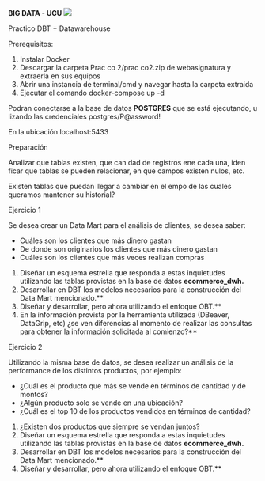 ﻿**BIG DATA - UCU ![](Aspose.Words.efd546b2-d57a-4f79-8c84-48bdb64affec.001.png)**

Practico DBT + Datawarehouse 

Prerequisitos: 

1. Instalar Docker 
1. Descargar la carpeta Prac co 2/prac co2.zip de webasignatura y extraerla en sus equipos 
1. Abrir una instancia de terminal/cmd y navegar hasta la carpeta extraida 
1. Ejecutar el comando docker-compose up -d 

Podran conectarse a la base de datos **POSTGRES** que se está ejecutando, u lizando las credenciales postgres/P@assword!  

En la ubicación localhost:5433 

Preparación 

Analizar que tablas existen, que can dad de registros  ene cada una, iden ficar que tablas se pueden relacionar, en que campos existen nulos, etc. 

Existen tablas que puedan llegar a cambiar en el  empo de las cuales queramos mantener su historial? 

Ejercicio 1 

Se desea crear un Data Mart para el análisis de clientes, se desea saber: 

- Cuáles son los clientes que más dinero gastan 
- De donde son originarios los clientes que más dinero gastan 
- Cuáles son los clientes que más veces realizan compras 
1. Diseñar un esquema estrella que responda a estas inquietudes utilizando las tablas provistas en la base de datos **ecommerce\_dwh.** 
1. Desarrollar en DBT los modelos necesarios para la construcción del Data Mart mencionado.** 
1. Diseñar y desarrollar, pero ahora utilizando el enfoque OBT.** 
1. En la información provista por la herramienta utilizada (DBeaver, DataGrip, etc) ¿se ven diferencias al momento de realizar las consultas para obtener la información solicitada al comienzo?** 

Ejercicio 2 

Utilizando la misma base de datos, se desea realizar un análisis de la performance de los distintos productos, por ejemplo: 

- ¿Cuál es el producto que más se vende en términos de cantidad y de montos? 
- ¿Algún producto solo se vende en una ubicación? 
- ¿Cuál es el top 10 de los productos vendidos en términos de cantidad? 
1. ¿Existen dos productos que siempre se vendan juntos? 
1. Diseñar un esquema estrella que responda a estas inquietudes utilizando las tablas provistas en la base de datos **ecommerce\_dwh.** 
1. Desarrollar en DBT los modelos necesarios para la construcción del Data Mart mencionado.** 
1. Diseñar y desarrollar, pero ahora utilizando el enfoque OBT.** 
